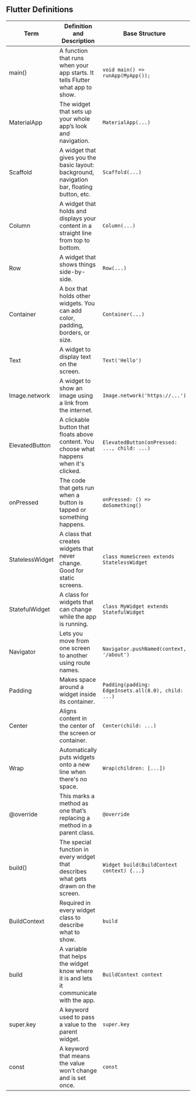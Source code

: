 ## Flutter Definitions

| Term | Definition and Description | Base Structure | Real Life Example | App Example |
|------|----------------------------|----------------|-------------------|-------------|
| main()     | A function that runs when your app starts. It tells Flutter what app to show. | `void main() => runApp(MyApp());` |  |  |
| MaterialApp   | The widget that sets up your whole app’s look and navigation. | `MaterialApp(...)` |  |  |
| Scaffold     | A widget that gives you the basic layout: background, navigation bar, floating button, etc. | `Scaffold(...)` |  |  |
| Column     | A widget that holds and displays your content in a straight line from top to bottom. | `Column(...)` |  |  |
| Row     | A widget that shows things side-by-side. | `Row(...)` |  |  |
| Container     | A box that holds other widgets. You can add color, padding, borders, or size. | `Container(...)` |  |  |
| Text     | A widget to display text on the screen. | `Text('Hello')` |  |  |
| Image.network     | A widget to show an image using a link from the internet. | `Image.network('https://...')` |  |  |
| ElevatedButton     | A clickable button that floats above content. You choose what happens when it's clicked. | `ElevatedButton(onPressed: ..., child: ...)` |  |  |
| onPressed     | The code that gets run when a button is tapped or something happens. | `onPressed: () => doSomething()` |  |  |
| StatelessWidget     | A class that creates widgets that never change. Good for static screens. | `class HomeScreen extends StatelessWidget` |  |  |
| StatefulWidget     | A class for widgets that can change while the app is running. | `class MyWidget extends StatefulWidget` |  |  |
| Navigator     | Lets you move from one screen to another using route names. | `Navigator.pushNamed(context, '/about')` |  |  |
| Padding     | Makes space around a widget inside its container. | `Padding(padding: EdgeInsets.all(8.0), child: ...)` |  |  |
| Center     | Aligns content in the center of the screen or container. | `Center(child: ...)` |  |  |
| Wrap     | Automatically puts widgets onto a new line when there's no space. | `Wrap(children: [...])` |  |  |
| @override     | This marks a method as one that’s replacing a method in a parent class. | `@override` |  |  |
| build()     | The special function in every widget that describes what gets drawn on the screen. | `Widget build(BuildContext context) {...}` |  |  |
| BuildContext     | Required in every widget class to describe what to show. | `build` |  |  |
| build     | A variable that helps the widget know where it is and lets it communicate with the app. | `BuildContext context` |  |  |
| super.key     | A keyword used to pass a value to the parent widget. | `super.key` |  |  |
| const     | A keyword that means the value won't change and is set once. | `const` |  |  |
